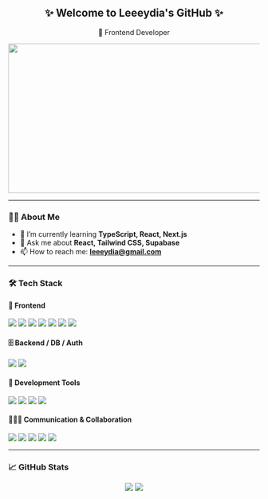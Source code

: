 <h2 align="center">✨ Welcome to Leeeydia's GitHub ✨</h2>
<p align="center">
  🌱 Frontend Developer <br />
</p>


<a href="https://www.gitanimals.org/en_US?utm_medium=image&utm_source=Leeeydia&utm_content=farm">
<img
  src="https://render.gitanimals.org/farms/Leeeydia"
  width="600"
  height="300"
/>
</a>

---

### 👩‍💻 About Me

- 🌱 I’m currently learning **TypeScript, React, Next.js**
- 💬 Ask me about **React, Tailwind CSS, Supabase**
- 📫 How to reach me: **leeeydia@gmail.com**

---

### 🛠 Tech Stack

#### 🎨 Frontend
<p>
  <img src="https://img.shields.io/badge/HTML5-E34F26?style=for-the-badge&logo=html5&logoColor=white" />
  <img src="https://img.shields.io/badge/CSS3-1572B6?style=for-the-badge&logo=css3&logoColor=white" />
  <img src="https://img.shields.io/badge/JavaScript-F7DF1E?style=for-the-badge&logo=javascript&logoColor=black" />
  <img src="https://img.shields.io/badge/TypeScript-3178C6?style=for-the-badge&logo=typescript&logoColor=white" />
  <img src="https://img.shields.io/badge/React-61DAFB?style=for-the-badge&logo=react&logoColor=black" />
  <img src="https://img.shields.io/badge/Next.js-000000?style=for-the-badge&logo=nextdotjs&logoColor=white" />
  <img src="https://img.shields.io/badge/TailwindCSS-38B2AC?style=for-the-badge&logo=tailwindcss&logoColor=white" />
</p>

#### 🗄 Backend / DB / Auth
<p>
  <img src="https://img.shields.io/badge/Supabase-3ECF8E?style=for-the-badge&logo=supabase&logoColor=white" />
  <img src="https://img.shields.io/badge/Firebase-FFCA28?style=for-the-badge&logo=firebase&logoColor=black" />
</p>

#### 🔧 Development Tools
<p>
  <img src="https://img.shields.io/badge/VSCode-007ACC?style=for-the-badge&logo=visualstudiocode&logoColor=white" />
  <img src="https://img.shields.io/badge/Git-F05032?style=for-the-badge&logo=git&logoColor=white" />
  <img src="https://img.shields.io/badge/GitHub-181717?style=for-the-badge&logo=github&logoColor=white" />
  <img src="https://img.shields.io/badge/Vercel-000000?style=for-the-badge&logo=vercel&logoColor=white" />
</p>

#### 🧑‍🤝‍🧑 Communication & Collaboration
<p>
  <img src="https://img.shields.io/badge/Notion-000000?style=for-the-badge&logo=notion&logoColor=white" />
  <img src="https://img.shields.io/badge/Slack-4A154B?style=for-the-badge&logo=slack&logoColor=white" />
  <img src="https://img.shields.io/badge/Discord-5865F2?style=for-the-badge&logo=discord&logoColor=white" />
  <img src="https://img.shields.io/badge/Jira-0052CC?style=for-the-badge&logo=jira&logoColor=white" />
  <img src="https://img.shields.io/badge/Trello-0052CC?style=for-the-badge&logo=trello&logoColor=white" />
  
  
</p>

---

### 📈 GitHub Stats

<p align="center">
  <img src="https://github-readme-stats.vercel.app/api?username=Leeeydia&show_icons=true&theme=radical" />
  <img src="https://github-readme-stats.vercel.app/api/top-langs/?username=Leeeydia&layout=compact&theme=radical" />
</p>
